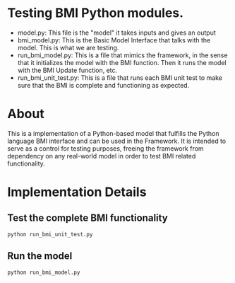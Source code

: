 # Testing BMI Python modules.
 - model.py: This file is the "model" it takes inputs and gives an output
 - bmi_model.py: This is the Basic Model Interface that talks with the model. This is what we are testing.
 - run_bmi_model.py: This is a file that mimics the framework, in the sense that it initializes the model with the BMI function. Then it runs the model with the BMI Update function, etc.
 - run_bmi_unit_test.py: This is a file that runs each BMI unit test to make sure that the BMI is complete and functioning as expected.

# About
This is a implementation of a Python-based model that fulfills the Python language BMI interface and can be used in the Framework. It is intended to serve as a control for testing purposes, freeing the framework from dependency on any real-world model in order to test BMI related functionality.

# Implementation Details

## Test the complete BMI functionality
`python run_bmi_unit_test.py`

## Run the model
`python run_bmi_model.py`
